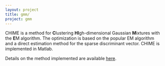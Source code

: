 ```yaml
---
layout: project
title: gmm/
project: gmm
---
```


CHIME is a method for **C**lustering **HI**gh-dimensional Gaussian **M**ixtures with the **E**M algorithm. The optimization is based on the popular EM algorithm and a direct estimation method for the sparse discriminant vector. CHIME is implemented in Matlab. 

Details on the method implemented are available [here](/papers/cai-chime).

